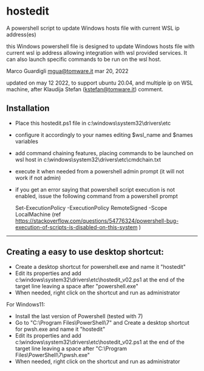 # hostedit
A powershell script to update Windows hosts file with current WSL ip address(es)

this Windows powershell file is designed to update Windows hosts file with current wsl ip address allowing integration with wsl provided services. It can also launch specific commands to be run on the wsl host. 

Marco Guardigli
mgua@tomware.it
mar 20, 2022

updated on may 12 2022, to support ubuntu 20.04, 
  and multiple ip on WSL machine, 
  after Klaudija Stefan (kstefan@tomware.it) comment.

## Installation
 - Place this hostedit.ps1 file in 
   c:\windows\system32\drivers\etc

 - configure it accordingly to your names 
   editing $wsl_name and $names variables
   
 - add command chaining features, placing commands to be 
   launched on wsl host in 
   c:\windows\system32\drivers\etc\cmdchain.txt  

 - execute it when needed from a powershell admin prompt (it will not work if not admin)
 - if you get an error saying that powershell script execution is not enabled,
   issue the following command from a powershell prompt
   
   Set-ExecutionPolicy -ExecutionPolicy RemoteSigned -Scope LocalMachine
   (ref https://stackoverflow.com/questions/54776324/powershell-bug-execution-of-scripts-is-disabled-on-this-system )

 ------------
 
 ## Creating a easy to use desktop shortcut:
 
 - Create a desktop shortcut for powershell.exe and name it "hostedit"
 - Edit its properties and add c:\windows\system32\drivers\etc\hostedit_v02.ps1 
   at the end of the target line leaving a space after "powershell.exe"
 - When needed, right click on the shortcut and run as administrator
 
 For Windows11:
 
 - Install the last version of Powershell (tested with 7)
 - Go to "C:\Program Files\PowerShell\7\" and
   Create a desktop shortcut for pwsh.exe and name it "hostedit"
 - Edit its properties and add c:\windows\system32\drivers\etc\hostedit_v02.ps1 
   at the end of the target line leaving a space after "C:\Program Files\PowerShell\7\pwsh.exe"
 - When needed, right click on the shortcut and run as administrator
